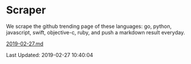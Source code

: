 # Scraper

We scrape the github trending page of these languages: go, python, javascript, swift, objective-c, ruby, and push a markdown result everyday.

[2019-02-27.md](https://github.com/henson/Scraper/blob/master/2019-02-27.md)

Last Updated: 2019-02-27 10:40:04